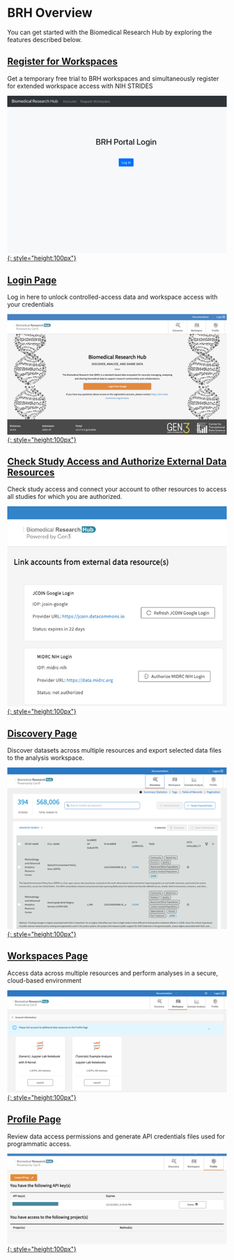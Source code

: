 # **BRH Overview**

You can get started with the Biomedical Research Hub by exploring the features described below.

## [**Register for Workspaces**][Register for workspaces]

Get a temporary free trial to BRH workspaces and simultaneously register for extended workspace access with NIH STRIDES

[![Screenshot of STRIDES portal login][img wksp register]{: style="height:100px"}][Register for workspaces]

## [**Login Page**][Login page]

Log in here to unlock controlled-access data and workspace access with your credentials

[![Screenshot of Login page][img login]{: style="height:100px"}][Login page]

## [**Check Study Access and Authorize External Data Resources**][Request study access]

Check study access and connect your account to other resources to access all studies for which you are authorized.

[![Screenshot showing you can link your BRH credentials to credentials for external data resources][img req access]{: style="height:100px"}][Request study access]

## [**Discovery Page**][Discovery page]

Discover datasets across multiple resources and export selected data files to the analysis workspace.

[![Screenshot of discovery page][img discovery]{: style="height:100px"}][Discovery page]

## [**Workspaces Page**][Workspaces page]

Access data across multiple resources and perform analyses in a secure, cloud-based environment

[![Screenshot of Workspaces page][img workspaces]{: style="height:100px"}][Workspaces page]

## [**Profile Page**][Profile page]

Review data access permissions and generate API credentials files used for programmatic access.

[![Screenshot of profile page showing active API keys and project access][img profile]{: style="height:100px"}][Profile Page]

<!-- Links and Images -->
[Register for workspaces]: 05-workspace_registration.md
[Login page]: 06-loginoverview.md
[Request study access]: 07-how_to_check_request_access.md
[Discovery page]: 08-discovery_page.md
[Workspaces page]: 09-workspace_page.md
[Profile page]: 10-profile_page.md
[img wksp register]: ./img/brh-portal-login-strides.png
[img login]: ./img/brh-login.png
[img req access]: ./img/profile_login_other_commons.png
[img discovery]: ./img/grid_discovery_color_080322.png
[img workspaces]: ./img/workspace_flavors_080322.png
[img profile]: ./img/profile_access.png
[BRH Platform]: https://brh.data-commons.org/
[Gen3.org]: https://gen3.org/
[img BRH logo]: ./img/brh-logo.png
[img Gen3 logo]: ./img/gen3blue.png
